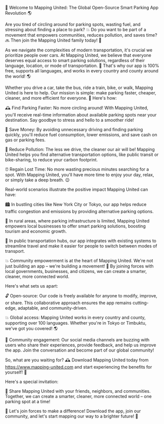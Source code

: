 🚀 Welcome to Mapping United: The Global Open-Source Smart Parking App Revolution 🌎

Are you tired of circling around for parking spots, wasting fuel, and stressing about finding a place to park? 💥 Do you want to be part of a movement that empowers communities, reduces pollution, and saves time? 🔜 Then join the Mapping United family today! 🎉

As we navigate the complexities of modern transportation, it's crucial we prioritize people over cars. At Mapping United, we believe that everyone deserves equal access to smart parking solutions, regardless of their language, location, or mode of transportation. 🌈 That's why our app is 100% free, supports all languages, and works in every country and county around the world! 🌎

Whether you drive a car, take the bus, ride a train, bike, or walk, Mapping United is here to help. Our mission is simple: make parking faster, cheaper, cleaner, and more efficient for everyone. 💪 Here's how:

🕰️ Find Parking Faster: No more circling around! With Mapping United, you'll receive real-time information about available parking spots near your destination. Say goodbye to stress and hello to a smoother ride!

💸 Save Money: By avoiding unnecessary driving and finding parking quickly, you'll reduce fuel consumption, lower emissions, and save cash on gas or parking fees.

🌟 Reduce Pollution: The less we drive, the cleaner our air will be! Mapping United helps you find alternative transportation options, like public transit or bike-sharing, to reduce your carbon footprint.

⏰ Regain Lost Time: No more wasting precious minutes searching for a spot. With Mapping United, you'll have more time to enjoy your day, relax, or simply take a deep breath. 😉

Real-world scenarios illustrate the positive impact Mapping United can have:

🏙️ In bustling cities like New York City or Tokyo, our app helps reduce traffic congestion and emissions by providing alternative parking options.

🌳 In rural areas, where parking infrastructure is limited, Mapping United empowers local businesses to offer smart parking solutions, boosting tourism and economic growth.

🚌 In public transportation hubs, our app integrates with existing systems to streamline travel and make it easier for people to switch between modes of transport.

💥 Community empowerment is at the heart of Mapping United. We're not just building an app – we're building a movement! 🌈 By joining forces with local governments, businesses, and citizens, we can create a smarter, cleaner, more connected world.

Here's what sets us apart:

🔓 Open-source: Our code is freely available for anyone to modify, improve, or share. This collaborative approach ensures the app remains cutting-edge, adaptable, and community-driven.

💥 Global access: Mapping United works in every country and county, supporting over 100 languages. Whether you're in Tokyo or Timbuktu, we've got you covered! 🌎

👫 Community engagement: Our social media channels are buzzing with users who share their experiences, provide feedback, and help us improve the app. Join the conversation and become part of our global community!

So, what are you waiting for? 🕰️ Download Mapping United today from https://www.mapping-united.com and start experiencing the benefits for yourself! 🎉

Here's a special invitation:

👥 Share Mapping United with your friends, neighbors, and communities. Together, we can create a smarter, cleaner, more connected world – one parking spot at a time!

💪 Let's join forces to make a difference! Download the app, join our community, and let's start mapping our way to a brighter future! 🌟